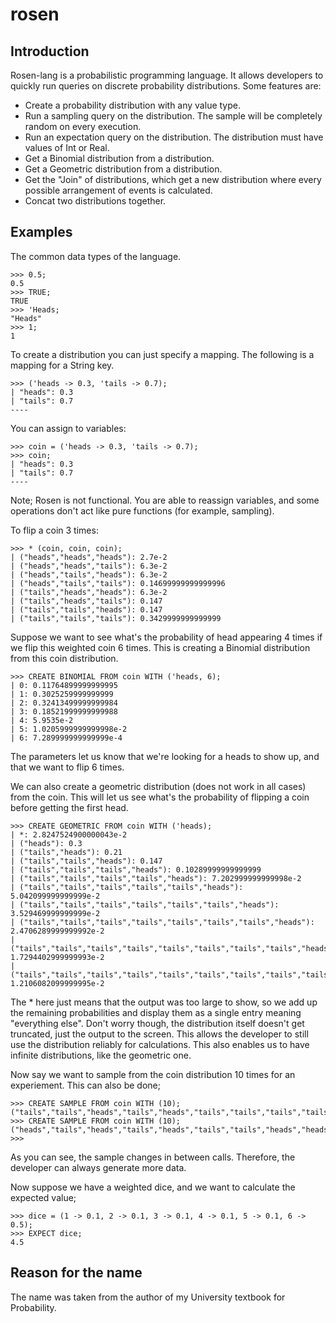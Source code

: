 # rosen

## Introduction

Rosen-lang is a probabilistic programming language. It allows developers to quickly run queries on discrete probability distributions. Some features are:

- Create a probability distribution with any value type.
- Run a sampling query on the distribution. The sample will be completely random on every execution.
- Run an expectation query on the distribution. The distribution must have values of Int or Real.
- Get a Binomial distribution from a distribution.
- Get a Geometric distribution from a distribution.
- Get the "Join" of distributions, which get a new distribution where every possible arrangement of events is calculated.
- Concat two distributions together.

## Examples
The common data types of the language.
```
>>> 0.5;
0.5
>>> TRUE;
TRUE
>>> 'Heads;
"Heads"
>>> 1;
1
```
To create a distribution you can just specify a mapping. The following is a mapping for a String key.
```
>>> ('heads -> 0.3, 'tails -> 0.7);
| "heads": 0.3
| "tails": 0.7
----
```
You can assign to variables:
```
>>> coin = ('heads -> 0.3, 'tails -> 0.7);
>>> coin;
| "heads": 0.3
| "tails": 0.7
----
```
Note; Rosen is not functional. You are able to reassign variables, and some operations don't act like pure functions (for example, sampling).

To flip a coin 3 times:
```
>>> * (coin, coin, coin);
| ("heads","heads","heads"): 2.7e-2
| ("heads","heads","tails"): 6.3e-2
| ("heads","tails","heads"): 6.3e-2
| ("heads","tails","tails"): 0.14699999999999996
| ("tails","heads","heads"): 6.3e-2
| ("tails","heads","tails"): 0.147
| ("tails","tails","heads"): 0.147
| ("tails","tails","tails"): 0.3429999999999999
```

Suppose we want to see what's the probability of head appearing 4 times if we flip this weighted coin 6 times. This is creating a Binomial distribution from this coin distribution.
```
>>> CREATE BINOMIAL FROM coin WITH ('heads, 6);
| 0: 0.11764899999999995
| 1: 0.3025259999999999
| 2: 0.32413499999999984
| 3: 0.18521999999999988
| 4: 5.9535e-2
| 5: 1.0205999999999998e-2
| 6: 7.289999999999999e-4
```
The parameters let us know that we're looking for a heads to show up, and that we want to flip 6 times.

We can also create a geometric distribution (does not work in all cases) from the coin. This will let us see what's the probability of flipping a coin before getting the first head.
```
>>> CREATE GEOMETRIC FROM coin WITH ('heads);
| *: 2.8247524900000043e-2
| ("heads"): 0.3
| ("tails","heads"): 0.21
| ("tails","tails","heads"): 0.147
| ("tails","tails","tails","heads"): 0.10289999999999999
| ("tails","tails","tails","tails","heads"): 7.202999999999998e-2
| ("tails","tails","tails","tails","tails","heads"): 5.042099999999999e-2
| ("tails","tails","tails","tails","tails","tails","heads"): 3.529469999999999e-2
| ("tails","tails","tails","tails","tails","tails","tails","heads"): 2.4706289999999992e-2
| ("tails","tails","tails","tails","tails","tails","tails","tails","heads"): 1.7294402999999993e-2
| ("tails","tails","tails","tails","tails","tails","tails","tails","tails","heads"): 1.2106082099999995e-2
```
The * here just means that the output was too large to show, so we add up the remaining probabilities and display them as a single entry meaning "everything else". Don't worry though, the distribution itself doesn't get truncated, just the output to the screen. This allows the developer to still use the distribution reliably for calculations. This also enables us to have infinite distributions, like the geometric one.

Now say we want to sample from the coin distribution 10 times for an experiement. This can also be done;
```
>>> CREATE SAMPLE FROM coin WITH (10);
("tails","tails","heads","tails","heads","tails","tails","tails","tails","tails")
>>> CREATE SAMPLE FROM coin WITH (10);
("heads","tails","heads","tails","heads","tails","tails","heads","heads","tails")
>>>
```
As you can see, the sample changes in between calls. Therefore, the developer can always generate more data. 

Now suppose we have a weighted dice, and we want to calculate the expected value;
```
>>> dice = (1 -> 0.1, 2 -> 0.1, 3 -> 0.1, 4 -> 0.1, 5 -> 0.1, 6 -> 0.5);
>>> EXPECT dice;
4.5
```

## Reason for the name
The name was taken from the author of my University textbook for Probability.
